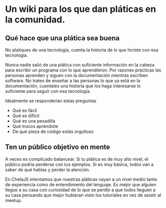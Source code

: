 Un wiki para los que dan pláticas en la comunidad.
========

Qué hace que una plática sea buena
-----

No platiques de una tecnología, cuenta la historia de lo que hiciste con esa tecnología.

Nunca nadie salió de una plática con suficiente información en la cabeza para escribir un programa con lo que aprendieron. Por razones prácticas las personas aprenden y siguen con la documentación mientras escriben software. No trates de enseñar a las personas lo que ya está en la documentación, cuentales una historia que los haga interesarse lo suficiente para seguir con esa tecnología.

Idealmente se responderían estas preguntas

 - Qué es fácil
 - Qué es difícil
 - Qué es una pesadilla
 - Qué trucos aprendiste
 - De qué pieza de código estás orgulloso

Ten un público objetivo en mente
----

A veces es complicado balancear. Si tu plática es de muy alto nivel, el público podría perderse con tus ejemplos. Si es muy básica, todos van a saber de qué hablas y perder la atención.

En ChelaJS intentamos que nuestras pláticas vayan a un nivel medio tanto de experiencia como de entendimiento del lenguaje. Es mejor que alguien llegue a su casa con curiosidad de lo que se perdió a que todos lleguen a su casa pensando que mejor hubieran visto los tutoriales en vez de asistir al meetup.
